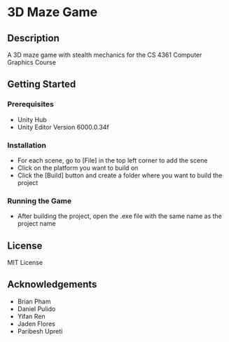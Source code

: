 # 3D Maze Game

## Description

A 3D maze game with stealth mechanics for the CS 4361 Computer Graphics Course

## Getting Started

### Prerequisites

* Unity Hub
* Unity Editor Version 6000.0.34f

### Installation

* For each scene, go to [File] in the top left corner to add the scene
* Click on the platform you want to build on
* Click the [Build] button and create a folder where you want to build the project

### Running the Game

* After building the project, open the .exe file with the same name as the project name 

## License

MIT License

## Acknowledgements

* Brian Pham
* Daniel Pulido
* Yifan Ren
* Jaden Flores
* Paribesh Upreti
